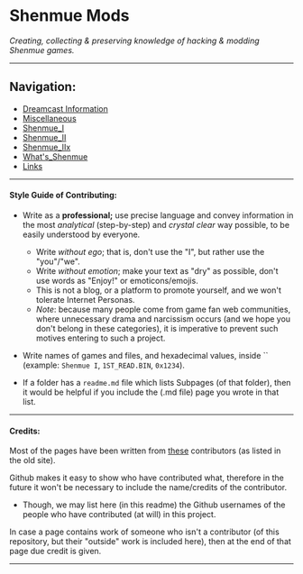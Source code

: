 # Shenmue Mods

*Creating, collecting & preserving knowledge of hacking & modding Shenmue games.*

***
## Navigation:
* [Dreamcast Information](https://github.com/Shenmue-Mods/Shenmue-Mods/tree/master/Dreamcast_Information)
* [Miscellaneous](https://github.com/Shenmue-Mods/Shenmue-Mods/tree/master/Miscellaneous)
* [Shenmue_I](https://github.com/Shenmue-Mods/Shenmue-Mods/tree/master/Shenmue_I)
* [Shenmue_II](https://github.com/Shenmue-Mods/Shenmue-Mods/tree/master/Shenmue_II)
* [Shenmue_IIx](https://github.com/Shenmue-Mods/Shenmue-Mods/tree/master/Shenmue_IIx)
* [What's_Shenmue](https://github.com/Shenmue-Mods/Shenmue-Mods/tree/master/Whats_Shenmue)
* [Links](https://github.com/Shenmue-Mods/Shenmue-Mods/blob/master/Links.md)

***

#### Style Guide of Contributing:

* Write as a **professional;** use precise language and convey information in the most *analytical* (step-by-step) and *crystal clear* way possible, to be easily understood by everyone.

  * Write *without ego*; that is, don't use the "I", but rather use the "you"/"we".
  * Write *without emotion*; make your text as "dry" as possible, don't use words as "Enjoy!" or emoticons/emojis.
  * This is not a blog, or a platform to promote yourself, and we won't tolerate Internet Personas.
  * *Note*: because many people come from game fan web communities, where unnecessary drama and narcissism occurs (and we hope you don't belong in these categories), it is imperative to prevent such motives entering to such a project.


* Write names of games and files, and hexadecimal values, inside \`\` (example: `Shenmue I`, `1ST_READ.BIN`, `0x1234`).
* If a folder has a `readme.md` file which lists Subpages (of that folder), then it would be helpful if you include the (.md file) page you wrote in that list.

***

#### Credits:

Most of the pages have been written from [these](https://sites.google.com/site/shenmuemods/contributors) contributors (as listed in the old site).

Github makes it easy to show who have contributed what, therefore in the future it won't be necessary to include the name/credits of the contributor.

* Though, we may list here (in this readme) the Github usernames of the people who have contributed (at will) in this project.

In case a page contains work of someone who isn't a contributor (of this repository, but their "outside" work is included here), then at the end of that page due credit is given.

***


